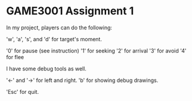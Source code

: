 # GAME3001 Assignment 1

In my project, players can do the following:

'w', 'a', 's', and 'd' for target's moment.

'0' for pause (see instruction)
'1' for seeking
'2' for arrival
'3' for avoid
'4' for flee

I have some debug tools as well.

'←' and '→' for left and right.
'b' for showing debug drawings.

'Esc' for quit.
